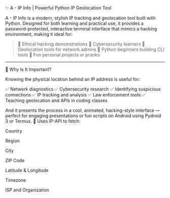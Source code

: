 ✨ A - IP Info | Powerful Python IP Geolocation Tool

A - IP Info is a modern, stylish IP tracking and geolocation tool built with Python. Designed for both learning and practical use, it provides a password-protected, interactive terminal interface that mimics a hacking environment, making it ideal for:

> 🔹 Ethical hacking demonstrations
🔹 Cybersecurity learners
🔹 Geolocation tools for network admins
🔹 Python beginners building CLI tools
🔹 Fun personal projects or pranks




---

🚀 Why Is It Important?

Knowing the physical location behind an IP address is useful for:

✅ Network diagnostics
✅ Cybersecurity research
✅ Identifying suspicious connections
✅ IP tracking and analysis
✅ Law enforcement tools
✅ Teaching geolocation and APIs in coding classes

And it presents the process in a cool, animated, hacking-style interface — perfect for engaging presentations or fun scripts on Android using Pydroid 3 or Termux.
🔎 Uses IP-API to fetch:

Country

Region

City

ZIP Code

Latitude & Longitude

Timezone

ISP and Organization
